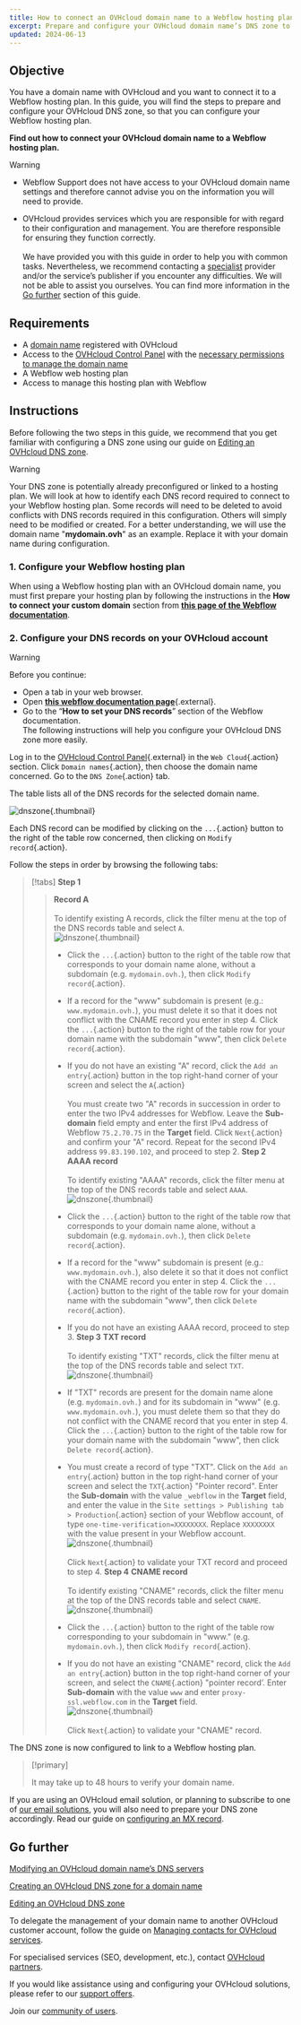 ```yaml
---
title: How to connect an OVHcloud domain name to a Webflow hosting plan
excerpt: Prepare and configure your OVHcloud domain name’s DNS zone to connect to a Webflow hosting plan
updated: 2024-06-13
---
```


## Objective

You have a domain name with OVHcloud and you want to connect it to a Webflow hosting plan. In this guide, you will find the steps to prepare and configure your OVHcloud DNS zone, so that you can configure your Webflow hosting plan.

**Find out how to connect your OVHcloud domain name to a Webflow hosting plan.**

> [!warning]
>
> - Webflow Support does not have access to your OVHcloud domain name settings and therefore cannot advise you on the information you will need to provide.
>
> - OVHcloud provides services which you are responsible for with regard to their configuration and management. You are therefore responsible for ensuring they function correctly.<br><br> We have provided you with this guide in order to help you with common tasks. Nevertheless, we recommend contacting a [specialist](/links/partner) provider and/or the service’s publisher if you encounter any difficulties. We will not be able to assist you ourselves. You can find more information in the [Go further](#gofurther) section of this guide.
>

## Requirements

- A [domain name](/links/web/domains) registered with OVHcloud
- Access to the [OVHcloud Control Panel](/links/manager) with the [necessary permissions to manage the domain name](/pages/account_and_service_management/account_information/managing_contacts)
- A Webflow web hosting plan
- Access to manage this hosting plan with Webflow

## Instructions

Before following the two steps in this guide, we recommend that you get familiar with configuring a DNS zone using our guide on [Editing an OVHcloud DNS zone](/pages/web_cloud/domains/dns_zone_edit).

> [!warning]
>
> Your DNS zone is potentially already preconfigured or linked to a hosting plan. We will look at how to identify each DNS record required to connect to your Webflow hosting plan. Some records will need to be deleted to avoid conflicts with DNS records required in this configuration. Others will simply need to be modified or created. For a better understanding, we will use the domain name "**mydomain.ovh**" as an example. Replace it with your domain name during configuration.

### 1. Configure your Webflow hosting plan

When using a Webflow hosting plan with an OVHcloud domain name, you must first prepare your hosting plan by following the instructions in the **How to connect your custom domain** section from [**this page of the Webflow documentation**](https://university.webflow.com/lesson/manually-connect-a-custom-domain?topics=hosting-code-export#how-to-connect-your-custom-domain).

### 2. Configure your DNS records on your OVHcloud account

> [!warning]
>
> Before you continue:
>
> - Open a tab in your web browser.
> - Open [**this webflow documentation page**](https://university.webflow.com/lesson/manually-connect-a-custom-domain?topics=hosting-code-export){.external}.
> - Go to the “**How to set your DNS records**” section of the Webflow documentation.<br>
> The following instructions will help you configure your OVHcloud DNS zone more easily.

Log in to the [OVHcloud Control Panel](/links/manager){.external} in the `Web Cloud`{.action} section. Click `Domain names`{.action}, then choose the domain name concerned. Go to the `DNS Zone`{.action} tab.

The table lists all of the DNS records for the selected domain name.

![dnszone](images/tab.png){.thumbnail}

Each DNS record can be modified by clicking on the `...`{.action} button to the right of the table row concerned, then clicking on `Modify record`{.action}.

Follow the steps in order by browsing the following tabs:

> [!tabs]
> **Step 1**
>> **Record A**<br><br>
>> To identify existing A records, click the filter menu at the top of the DNS records table and select `A`.<br>
>>![dnszone](images/filter-a.png){.thumbnail}
>>
>> - Click the `...`{.action} button to the right of the table row that corresponds to your domain name alone, without a subdomain (e.g. `mydomain.ovh.`), then click `Modify record`{.action}.<br>
>> - If a record for the "www" subdomain is present (e.g.: `www.mydomain.ovh.`), you must delete it so that it does not conflict with the CNAME record you enter in step 4. Click the `...`{.action} button to the right of the table row for your domain name with the subdomain "www", then click `Delete record`{.action}.<br>
>> - If you do not have an existing "A" record, click the `Add an entry`{.action} button in the top right-hand corner of your screen and select the `A`{.action}<br><br>
>> You must create two "A" records in succession in order to enter the two IPv4 addresses for Webflow.
>> Leave the **Sub-domain** field empty and enter the first IPv4 address of Webflow `75.2.70.75` in the **Target** field.
>> Click `Next`{.action} and confirm your "A" record. Repeat for the second IPv4 address `99.83.190.102`, and proceed to step 2.
> **Step 2**
>> **AAAA record**<br><br>
>> To identify existing "AAAA" records, click the filter menu at the top of the DNS records table and select `AAAA`.<br>
>> ![dnszone](images/filter-aaaa.png){.thumbnail}
>>
>> - Click the `...`{.action} button to the right of the table row that corresponds to your domain name alone, without a subdomain (e.g. `mydomain.ovh.`), then click `Delete record`{.action}.<br>
>> - If a record for the "www" subdomain is present (e.g.: `www.mydomain.ovh.`), also delete it so that it does not conflict with the CNAME record you enter in step 4. Click the `...`{.action} button to the right of the table row for your domain name with the subdomain "www", then click `Delete record`{.action}.<br>
>> - If you do not have an existing AAAA record, proceed to step 3.
> **Step 3**
>> **TXT record**<br><br>
>> To identify existing "TXT" records, click the filter menu at the top of the DNS records table and select `TXT`.<br>
>>![dnszone](images/filter-txt.png){.thumbnail}
>>
>> - If "TXT" records are present for the domain name alone (e.g. `mydomain.ovh.`) and for its subdomain in "www" (e.g. `www.mydomain.ovh.`), you must delete them so that they do not conflict with the CNAME record that you enter in step 4. Click the `...`{.action} button to the right of the table row for your domain name with the subdomain "www", then click `Delete record`{.action}.<br>
>> - You must create a record of type "TXT". Click on the `Add an entry`{.action} button in the top right-hand corner of your screen and select the `TXT`{.action} "Pointer record".
>> Enter the **Sub-domain** with the value `_webflow` in the **Target** field, and enter the value in the `Site settings > Publishing tab > Production`{.action} section of your Webflow account, of type `one-time-verification=XXXXXXXX`. Replace `XXXXXXXX` with the value present in your Webflow account.<br>
>>![dnszone](images/field-txt.png){.thumbnail}<br><br>
>> Click `Next`{.action} to validate your TXT record and proceed to step 4.
> **Step 4**
>> **CNAME record**<br><br>
>> To identify existing "CNAME" records, click the filter menu at the top of the DNS records table and select `CNAME`.<br>
>>![dnszone](images/filter-cname.png){.thumbnail}
>>
>> - Click the `...`{.action} button to the right of the table row corresponding to your subdomain in "www." (e.g. `mydomain.ovh.`), then click `Modify record`{.action}.<br>
>> - If you do not have an existing "CNAME" record, click the `Add an entry`{.action} button in the top right-hand corner of your screen, and select the `CNAME`{.action} "pointer record’.
>> Enter **Sub-domain** with the value `www` and enter `proxy-ssl.webflow.com` in the **Target** field.<br>
>>![dnszone](images/field-cname.png){.thumbnail}<br><br>
>> Click `Next`{.action} to validate your "CNAME" record.

The DNS zone is now configured to link to a Webflow hosting plan.

> [!primary]
>
> It may take up to 48 hours to verify your domain name.

If you are using an OVHcloud email solution, or planning to subscribe to one of [our email solutions](/links/web/emails), you will also need to prepare your DNS zone accordingly. Read our guide on [configuring an MX record](/pages/web_cloud/domains/dns_zone_mx).

## Go further <a name="gofurther"></a>

[Modifying an OVHcloud domain name’s DNS servers](/pages/web_cloud/domains/dns_server_general_information)

[Creating an OVHcloud DNS zone for a domain name](/pages/web_cloud/domains/dns_zone_create)

[Editing an OVHcloud DNS zone](/pages/web_cloud/domains/dns_zone_edit)

To delegate the management of your domain name to another OVHcloud customer account, follow the guide on [Managing contacts for OVHcloud services](/pages/account_and_service_management/account_information/managing_contacts).

For specialised services (SEO, development, etc.), contact [OVHcloud partners](/links/partner).
 
If you would like assistance using and configuring your OVHcloud solutions, please refer to our [support offers](/links/support).
 
Join our [community of users](/links/community).
